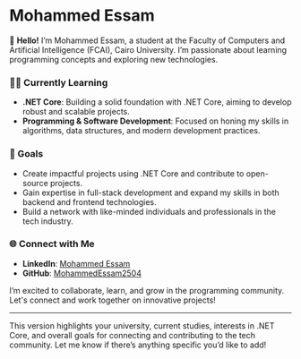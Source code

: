 # Mohammed Essam

👋 **Hello!** I’m Mohammed Essam, a student at the Faculty of Computers and Artificial Intelligence (FCAI), Cairo University. I’m passionate about learning programming concepts and exploring new technologies.

### 👨‍💻 Currently Learning
- **.NET Core**: Building a solid foundation with .NET Core, aiming to develop robust and scalable projects.
- **Programming & Software Development**: Focused on honing my skills in algorithms, data structures, and modern development practices.

### 🎯 Goals
- Create impactful projects using .NET Core and contribute to open-source projects.
- Gain expertise in full-stack development and expand my skills in both backend and frontend technologies.
- Build a network with like-minded individuals and professionals in the tech industry.

### 🌐 Connect with Me
- **LinkedIn**: [Mohammed Essam](https://www.linkedin.com/in/mohamed-essam-635a992a2)
- **GitHub**: [MohammedEssam2504](https://github.com/MohammedEssam2504)

I’m excited to collaborate, learn, and grow in the programming community. Let's connect and work together on innovative projects!

---

This version highlights your university, current studies, interests in .NET Core, and overall goals for connecting and contributing to the tech community. Let me know if there’s anything specific you’d like to add!
